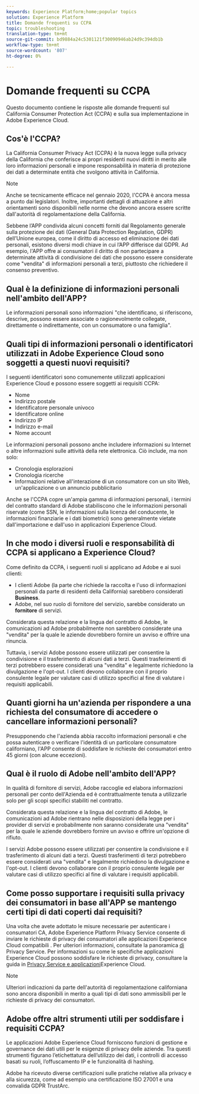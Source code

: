 ```yaml
---
keywords: Experience Platform;home;popular topics
solution: Experience Platform
title: Domande frequenti su CCPA
topic: troubleshooting
translation-type: tm+mt
source-git-commit: bd9884a24c5301121f30090946ab24d9c394db1b
workflow-type: tm+mt
source-wordcount: '807'
ht-degree: 0%

---
```



# Domande frequenti su CCPA

Questo documento contiene le risposte alle domande frequenti sul California Consumer Protection Act (CCPA) e sulla sua implementazione in Adobe Experience Cloud.

## Cos&#39;è l&#39;CCPA?

La California Consumer Privacy Act (CCPA) è la nuova legge sulla privacy della California che conferisce ai propri residenti nuovi diritti in merito alle loro informazioni personali e impone responsabilità in materia di protezione dei dati a determinate entità che svolgono attività in California.

>[!NOTE]
>
>Anche se tecnicamente efficace nel gennaio 2020, l&#39;CCPA è ancora messa a punto dai legislatori. Inoltre, importanti dettagli di attuazione e altri orientamenti sono disponibili nelle norme che devono ancora essere scritte dall&#39;autorità di regolamentazione della California.

Sebbene l’APP condivida alcuni concetti forniti dal Regolamento generale sulla protezione dei dati (General Data Protection Regulation, GDPR) dell’Unione europea, come il diritto di accesso ed eliminazione dei dati personali, esistono diversi modi chiave in cui l’APP differisce dal GDPR. Ad esempio, l&#39;APP offre ai consumatori il diritto di non partecipare a determinate attività di condivisione dei dati che possono essere considerate come &quot;vendita&quot; di informazioni personali a terzi, piuttosto che richiedere il consenso preventivo.

## Qual è la definizione di informazioni personali nell&#39;ambito dell&#39;APP?

Le informazioni personali sono informazioni &quot;che identificano, si riferiscono, descrive, possono essere associate o ragionevolmente collegate, direttamente o indirettamente, con un consumatore o una famiglia&quot;.

## Quali tipi di informazioni personali o identificatori utilizzati in Adobe Experience Cloud sono soggetti a questi nuovi requisiti?

I seguenti identificatori sono comunemente utilizzati  applicazioni Experience Cloud e possono essere soggetti ai requisiti CCPA:

- Nome
- Indirizzo postale
- Identificatore personale univoco
- Identificatore online
- Indirizzo IP
- Indirizzo e-mail
- Nome account

Le informazioni personali possono anche includere informazioni su Internet o altre informazioni sulle attività della rete elettronica. Ciò include, ma non solo:

- Cronologia esplorazioni
- Cronologia ricerche
- Informazioni relative all&#39;interazione di un consumatore con un sito Web, un&#39;applicazione o un annuncio pubblicitario

Anche se l&#39;CCPA copre un&#39;ampia gamma di informazioni personali, i termini del contratto standard di Adobe stabiliscono che le informazioni personali riservate (come SSN, le informazioni sulla licenza del conducente, le informazioni finanziarie e i dati biometrici) sono generalmente vietate dall&#39;importazione e dall&#39;uso in  applicazioni Experience Cloud.

## In che modo i diversi ruoli e responsabilità di CCPA si applicano a  Experience Cloud?

Come definito da CCPA, i seguenti ruoli si applicano ad Adobe e ai suoi clienti:

- I clienti Adobe (la parte che richiede la raccolta e l&#39;uso di informazioni personali da parte di residenti della California) sarebbero considerati **Business**.
- Adobe, nel suo ruolo di fornitore del servizio, sarebbe considerato un **fornitore** di servizi.

Considerata questa relazione e la lingua del contratto di Adobe, le comunicazioni ad Adobe probabilmente non sarebbero considerate una &quot;vendita&quot; per la quale le aziende dovrebbero fornire un avviso e offrire una rinuncia.

Tuttavia, i servizi Adobe possono essere utilizzati per consentire la condivisione e il trasferimento di alcuni dati a terzi. Questi trasferimenti di terzi potrebbero essere considerati una &quot;vendita&quot; e legalmente richiedono la divulgazione e l&#39;opt-out.  I clienti devono collaborare con il proprio consulente legale per valutare casi di utilizzo specifici al fine di valutare i requisiti applicabili.

## Quanti giorni ha un&#39;azienda per rispondere a una richiesta del consumatore di accedere o cancellare informazioni personali?

Presupponendo che l&#39;azienda abbia raccolto informazioni personali e che possa autenticare o verificare l&#39;identità di un particolare consumatore californiano, l&#39;APP consente di soddisfare le richieste dei consumatori entro 45 giorni (con alcune eccezioni).

## Qual è il ruolo di Adobe nell&#39;ambito dell&#39;APP?

In qualità di fornitore di servizi, Adobe raccoglie ed elabora informazioni personali per conto dell&#39;Azienda ed è contrattualmente tenuta a utilizzarle solo per gli scopi specifici stabiliti nel contratto.

Considerata questa relazione e la lingua del contratto di Adobe, le comunicazioni ad Adobe rientrano nelle disposizioni della legge per i provider di servizi e probabilmente non saranno considerate una &quot;vendita&quot; per la quale le aziende dovrebbero fornire un avviso e offrire un&#39;opzione di rifiuto.

I servizi Adobe possono essere utilizzati per consentire la condivisione e il trasferimento di alcuni dati a terzi. Questi trasferimenti di terzi potrebbero essere considerati una &quot;vendita&quot; e legalmente richiedono la divulgazione e l&#39;opt-out.  I clienti devono collaborare con il proprio consulente legale per valutare casi di utilizzo specifici al fine di valutare i requisiti applicabili.

## Come posso supportare i requisiti sulla privacy dei consumatori in base all&#39;APP se mantengo certi tipi di dati coperti dai requisiti?

Una volta che avete adottato le misure necessarie per autenticare i consumatori CA,  Adobe Experience Platform Privacy Service consente di inviare le richieste di privacy dei consumatori alle applicazioni Experience Cloud compatibili . Per ulteriori informazioni, consultate la panoramica [di](../home.md) Privacy Service. Per informazioni su come le specifiche applicazioni  Experience Cloud possono soddisfare le richieste di privacy, consultare la guida in [Privacy Service e  applicazioni](../experience-cloud-apps.md)Experience Cloud.

>[!NOTE]
>
>Ulteriori indicazioni da parte dell&#39;autorità di regolamentazione californiana sono ancora disponibili in merito a quali tipi di dati sono ammissibili per le richieste di privacy dei consumatori.

## Adobe offre altri strumenti utili per soddisfare i requisiti CCPA?

Le applicazioni Adobe Experience Cloud forniscono funzioni di gestione e governance dei dati utili per le esigenze di privacy delle aziende. Tra questi strumenti figurano l’etichettatura dell’utilizzo dei dati, i controlli di accesso basati su ruoli, l’offuscamento IP e le funzionalità di hashing.

Adobe ha ricevuto diverse certificazioni sulle pratiche relative alla privacy e alla sicurezza, come ad esempio una certificazione ISO 27001 e una convalida GDPR TrustArc.